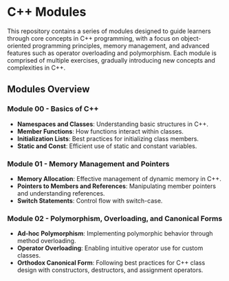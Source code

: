 # C++ Modules

This repository contains a series of modules designed to guide learners through core concepts in C++ programming, with a focus on object-oriented programming principles, memory management, and advanced features such as operator overloading and polymorphism. Each module is comprised of multiple exercises, gradually introducing new concepts and complexities in C++.

## Modules Overview

### Module 00 - Basics of C++

- **Namespaces and Classes**: Understanding basic structures in C++.
- **Member Functions**: How functions interact within classes.
- **Initialization Lists**: Best practices for initializing class members.
- **Static and Const**: Efficient use of static and constant variables.

### Module 01 - Memory Management and Pointers

- **Memory Allocation**: Effective management of dynamic memory in C++.
- **Pointers to Members and References**: Manipulating member pointers and understanding references.
- **Switch Statements**: Control flow with switch-case.

### Module 02 - Polymorphism, Overloading, and Canonical Forms

- **Ad-hoc Polymorphism**: Implementing polymorphic behavior through method overloading.
- **Operator Overloading**: Enabling intuitive operator use for custom classes.
- **Orthodox Canonical Form**: Following best practices for C++ class design with constructors, destructors, and assignment operators.


